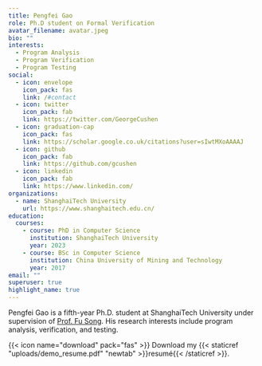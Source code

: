 ```yaml
---
title: Pengfei Gao
role: Ph.D student on Formal Verification
avatar_filename: avatar.jpeg
bio: ""
interests:
  - Program Analysis
  - Program Verification
  - Program Testing
social:
  - icon: envelope
    icon_pack: fas
    link: /#contact
  - icon: twitter
    icon_pack: fab
    link: https://twitter.com/GeorgeCushen
  - icon: graduation-cap
    icon_pack: fas
    link: https://scholar.google.co.uk/citations?user=sIwtMXoAAAAJ
  - icon: github
    icon_pack: fab
    link: https://github.com/gcushen
  - icon: linkedin
    icon_pack: fab
    link: https://www.linkedin.com/
organizations:
  - name: ShanghaiTech University
    url: https://www.shanghaitech.edu.cn/
education:
  courses:
    - course: PhD in Computer Science
      institution: ShanghaiTech University
      year: 2023
    - course: BSc in Computer Science
      institution: China University of Mining and Technology
      year: 2017
email: ""
superuser: true
highlight_name: true
---
```

Pengfei Gao is a fifth-year Ph.D. student at ShanghaiTech University under supervision of [Prof. Fu Song](https://faculty.sist.shanghaitech.edu.cn/faculty/songfu/). His research interests include program analysis, verification, and testing.  

{{< icon name="download" pack="fas" >}} Download my {{< staticref "uploads/demo_resume.pdf" "newtab" >}}resumé{{< /staticref >}}.